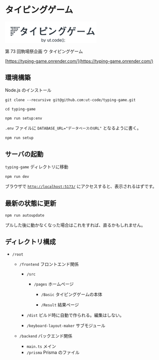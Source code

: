 # タイピングゲーム

<img src="frontend/public/logo.png" width="300">

第 73 回駒場祭企画 ウ タイピングゲーム

[https://typing-game.onrender.com/](https://typing-game.onrender.com/)

## 環境構築

Node.js のインストール

```shell
git clone --recursive git@github.com:ut-code/typing-game.git
```

```shell
cd typing-game
```

```shell
npm run setup:env
```

`.env` ファイルに `DATABASE_URL="データベースのURL"` となるように書く。

```shell
npm run setup
```

## サーバの起動

`typing-game` ディレクトリに移動

```shell
npm run dev
```

ブラウザで [`http://localhost:5173/`](http://localhost:5173/) にアクセスすると、表示されるはずです。

## 最新の状態に更新

```shell
npm run autoupdate
```

プルした後に動かなくなった場合はこれをすれば、直るかもしれません。

## ディレクトリ構成

- `/root`

  - `/frontend` フロントエンド関係

    - `/src`

      - `/pages`
        ホームページ

        - `/Basic`
          タイピングゲームの本体

        - `/Result`
          結果ページ

    - `/dist` ビルド時に自動で作られる。編集はしない。
    - `/keyboard-layout-maker` サブモジュール

  - `/backend` バックエンド関係
    - `main.ts` メイン
    - `/prisma` Prisma のファイル
